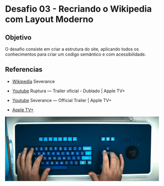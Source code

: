 # Desafio 03 - Recriando o Wikipedia com Layout Moderno





## Objetivo
O desafio consiste em criar a estrutura do site, aplicando todos os conhecimentos para criar um codigo semântico e com acessibilidade.




## Referencias
- [Wikipedia](https://pt.wikipedia.org/wiki/Severance_(s%C3%A9rie_de_televis%C3%A3o)) Severance

- [Youtube](https://www.youtube.com/watch?v=EFjc_qHrnsQ) Ruptura — Trailer oficial - Dublado | Apple TV+ 

- [Youtube](https://www.youtube.com/watch?v=xEQP4VVuyrY) Severance — Official Trailer | Apple TV+

- [Apple TV+](https://tv.apple.com/)




![GIF de um teclado usado na serie Ruptura](/imagens/keyboard.gif)
